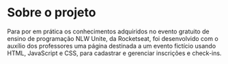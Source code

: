 # Sobre o projeto
Para por em prática os conhecimentos adquiridos no evento gratuito de ensino de programação NLW Unite, da Rocketseat, foi desenvolvido com o auxílio dos professores uma página destinada a um evento fictício usando HTML, JavaScript e CSS, para cadastrar e gerenciar inscrições e check-ins.
